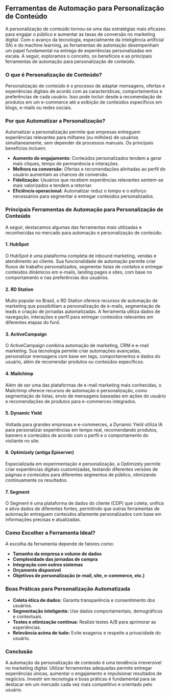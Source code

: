 ## Ferramentas de Automação para Personalização de Conteúdo

A personalização de conteúdo tornou-se uma das estratégias mais eficazes para engajar o público e aumentar as taxas de conversão no marketing digital. Com o avanço da tecnologia, especialmente da inteligência artificial (IA) e do machine learning, as ferramentas de automação desempenham um papel fundamental na entrega de experiências personalizadas em escala. A seguir, exploramos o conceito, os benefícios e as principais ferramentas de automação para personalização de conteúdo.

### O que é Personalização de Conteúdo?

Personalização de conteúdo é o processo de adaptar mensagens, ofertas e experiências digitais de acordo com as características, comportamentos e preferências de cada usuário. Isso pode incluir desde a recomendação de produtos em um e-commerce até a exibição de conteúdos específicos em blogs, e-mails ou redes sociais.

### Por que Automatizar a Personalização?

Automatizar a personalização permite que empresas entreguem experiências relevantes para milhares (ou milhões) de usuários simultaneamente, sem depender de processos manuais. Os principais benefícios incluem:

- **Aumento do engajamento:** Conteúdos personalizados tendem a gerar mais cliques, tempo de permanência e interações.
- **Melhora na conversão:** Ofertas e recomendações alinhadas ao perfil do usuário aumentam as chances de conversão.
- **Fidelização:** Usuários que recebem experiências relevantes sentem-se mais valorizados e tendem a retornar.
- **Eficiência operacional:** Automatizar reduz o tempo e o esforço necessários para segmentar e entregar conteúdos personalizados.

### Principais Ferramentas de Automação para Personalização de Conteúdo

A seguir, destacamos algumas das ferramentas mais utilizadas e reconhecidas no mercado para automação e personalização de conteúdo:

#### 1. **HubSpot**

O HubSpot é uma plataforma completa de inbound marketing, vendas e atendimento ao cliente. Sua funcionalidade de automação permite criar fluxos de trabalho personalizados, segmentar listas de contatos e entregar conteúdos dinâmicos em e-mails, landing pages e sites, com base no comportamento e nas preferências dos usuários.

#### 2. **RD Station**

Muito popular no Brasil, o RD Station oferece recursos de automação de marketing que possibilitam a personalização de e-mails, segmentação de leads e criação de jornadas automatizadas. A ferramenta utiliza dados de navegação, interações e perfil para entregar conteúdos relevantes em diferentes etapas do funil.

#### 3. **ActiveCampaign**

O ActiveCampaign combina automação de marketing, CRM e e-mail marketing. Sua tecnologia permite criar automações avançadas, personalizar mensagens com base em tags, comportamentos e dados do usuário, além de recomendar produtos ou conteúdos específicos.

#### 4. **Mailchimp**

Além de ser uma das plataformas de e-mail marketing mais conhecidas, o Mailchimp oferece recursos de automação e personalização, como segmentação de listas, envio de mensagens baseadas em ações do usuário e recomendações de produtos para e-commerces integrados.

#### 5. **Dynamic Yield**

Voltada para grandes empresas e e-commerces, a Dynamic Yield utiliza IA para personalizar experiências em tempo real, recomendando produtos, banners e conteúdos de acordo com o perfil e o comportamento do visitante no site.

#### 6. **Optimizely (antiga Episerver)**

Especializada em experimentação e personalização, a Optimizely permite criar experiências digitais customizadas, testando diferentes versões de páginas e conteúdos para diferentes segmentos de público, otimizando continuamente os resultados.

#### 7. **Segment**

O Segment é uma plataforma de dados do cliente (CDP) que coleta, unifica e ativa dados de diferentes fontes, permitindo que outras ferramentas de automação entreguem conteúdos altamente personalizados com base em informações precisas e atualizadas.

### Como Escolher a Ferramenta Ideal?

A escolha da ferramenta depende de fatores como:

- **Tamanho da empresa e volume de dados**
- **Complexidade das jornadas de compra**
- **Integração com outros sistemas**
- **Orçamento disponível**
- **Objetivos de personalização (e-mail, site, e-commerce, etc.)**

### Boas Práticas para Personalização Automatizada

- **Coleta ética de dados:** Garanta transparência e consentimento dos usuários.
- **Segmentação inteligente:** Use dados comportamentais, demográficos e contextuais.
- **Testes e otimização contínua:** Realize testes A/B para aprimorar as experiências.
- **Relevância acima de tudo:** Evite exageros e respeite a privacidade do usuário.

### Conclusão

A automação da personalização de conteúdo é uma tendência irreversível no marketing digital. Utilizar ferramentas adequadas permite entregar experiências únicas, aumentar o engajamento e impulsionar resultados de negócios. Investir em tecnologia e boas práticas é fundamental para se destacar em um mercado cada vez mais competitivo e orientado pelo usuário.